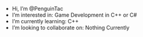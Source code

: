 - Hi, I’m @PenguinTac
- I’m interested in: Game Development in C++ or C#
- I’m currently learning: C++
- I’m looking to collaborate on: Nothing Currently

<!---
PenguinTac/PenguinTac is a ✨ special ✨ repository because its `README.md` (this file) appears on your GitHub profile.
You can click the Preview link to take a look at your changes.
--->
